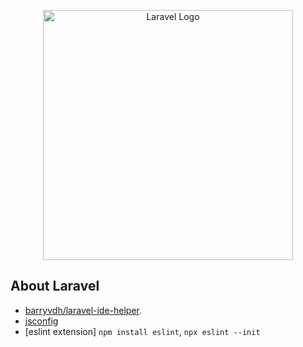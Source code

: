 <p align="center"><a href="https://laravel.com" target="_blank"><img src="https://raw.githubusercontent.com/laravel/art/master/logo-lockup/5%20SVG/2%20CMYK/1%20Full%20Color/laravel-logolockup-cmyk-red.svg" width="400" alt="Laravel Logo"></a></p>

## About Laravel

-   [barryvdh/laravel-ide-helper](https://github.com/barryvdh/laravel-ide-helper/issues/1489).
-   [jsconfig](https://laravel-news.com/jsconfigjs-vscode)
-   [eslint extension] `npm install eslint`, `npx eslint --init`
